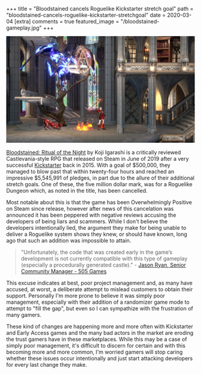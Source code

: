 +++
title = "Bloodstained cancels Roguelike Kickstarter stretch goal"
path = "bloodstained-cancels-roguelike-kickstarter-stretchgoal"
date = 2020-03-04
[extra]
comments = true
featured_image = "/bloodstained-gameplay.jpg"
+++

![Bloodstained Gameplay](/bloodstained-gameplay.jpg "Bloodstained Gameplay")

[Bloodstained: Ritual of the Night](https://store.steampowered.com/app/692850/Bloodstained_Ritual_of_the_Night/) by Koji Igarashi is a critically reviewed Castlevania-style RPG that released on Steam in June of 2019 after a very successful [Kickstarter](https://www.kickstarter.com/projects/iga/bloodstained-ritual-of-the-night/description) back in 2015. <!-- more -->With a goal of $500,000, they managed to blow past that within twenty-four hours and reached an impressive $5,545,991 of pledges, in part due to the allure of their additional stretch goals. One of these, the five million dollar mark, was for a Roguelike Dungeon which, as noted in the title, has been cancelled.

Most notable about this is that the game has been Overwhelmingly Positive on Steam since release, however after news of this cancelation was announced it has been peppered with negative reviews accusing the developers of being liars and scammers. While I don't believe the developers intentionally lied, the argument they make for being unable to deliver a Roguelike system shows they knew, or should have known, long ago that such an addition was impossible to attain.

> "Unfortunately, the code that was created early in the game’s development is not currently compatible with this type of gameplay (especially a procedurally generated castle)." - [Jason Ryan, Senior Community Manager - 505 Games](https://www.kickstarter.com/projects/iga/bloodstained-ritual-of-the-night/posts/2772919)

This excuse indicates at best, poor project management and, as many have accused, at worst, a deliberate attempt to mislead customers to obtain their support. Personally I'm more prone to believe it was simply poor management, especially with their addition of a randomizer game mode to attempt to "fill the gap", but even so I can sympathize with the frustration of many gamers.

These kind of changes are happening more and more often with Kickstarter and Early Access games and the many bad actors in the market are eroding the trust gamers have in these marketplaces. While this may be a case of simply poor management, it's difficult to discern for certain and with this becoming more and more common, I'm worried gamers will stop caring whether these issues occur intentionally and just start attacking developers for every last change they make.